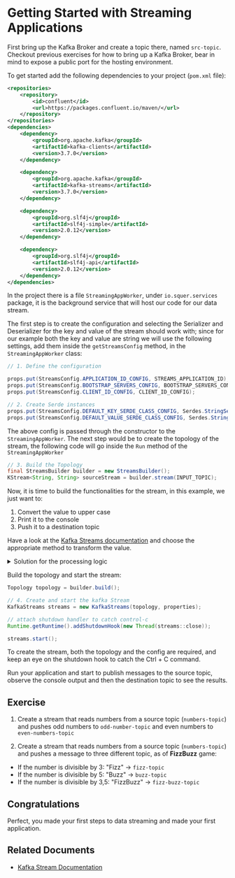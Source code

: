 # Getting Started with Streaming Applications

First bring up the Kafka Broker and create a topic there, named `src-topic`. Checkout previous exercises for how to bring up a Kafka Broker, 
bear in mind to expose a public port for the hosting environment.

To get started add the following dependencies to your project (`pom.xml` file):

```xml
<repositories>
    <repository>
        <id>confluent</id>
        <url>https://packages.confluent.io/maven/</url>
    </repository>
</repositories>
<dependencies>
    <dependency>
        <groupId>org.apache.kafka</groupId>
        <artifactId>kafka-clients</artifactId>
        <version>3.7.0</version>
    </dependency>

    <dependency>
        <groupId>org.apache.kafka</groupId>
        <artifactId>kafka-streams</artifactId>
        <version>3.7.0</version>
    </dependency>

    <dependency>
        <groupId>org.slf4j</groupId>
        <artifactId>slf4j-simple</artifactId>
        <version>2.0.12</version>
    </dependency>

    <dependency>
        <groupId>org.slf4j</groupId>
        <artifactId>slf4j-api</artifactId>
        <version>2.0.12</version>
    </dependency>
</dependencies>
```

In the project there is a file `StreamingAppWorker`, under `io.squer.services` package, it is the background service that will host our code for our data stream.

The first step is to create the configuration and selecting the Serializer and Deserializer for the key and value of the stream should work with;
since for our example both the key and value are string we will use the following settings, add them inside the `getStreamsConfig` method, in the `StreamingAppWorker` class: 

```java
// 1. Define the configuration

props.put(StreamsConfig.APPLICATION_ID_CONFIG, STREAMS_APPLICATION_ID);
props.put(StreamsConfig.BOOTSTRAP_SERVERS_CONFIG, BOOTSTRAP_SERVERS_CONFIG);
props.put(StreamsConfig.CLIENT_ID_CONFIG, CLIENT_ID_CONFIG);

// 2. Create Serde instances
props.put(StreamsConfig.DEFAULT_KEY_SERDE_CLASS_CONFIG, Serdes.StringSerde.class);
props.put(StreamsConfig.DEFAULT_VALUE_SERDE_CLASS_CONFIG, Serdes.StringSerde.class);
```

The above config is passed through the constructor to the `StreamingAppWorker`.
The next step would be to create the topology of the stream, the following code will go inside the `Run`
method of the `StreamingAppWorker`

```java
// 3. Build the Topology
final StreamsBuilder builder = new StreamsBuilder();
KStream<String, String> sourceStream = builder.stream(INPUT_TOPIC);
```

Now, it is time to build the functionalities for the stream, in this example, we just want to:
1. Convert the value to upper case
2. Print it to the console
3. Push it to a destination topic

Have a look at the [Kafka Streams documentation](https://kafka.apache.org/20/documentation/streams/developer-guide/dsl-api.html#stateless-transformations) and choose the appropriate method to transform the value.

<details>
<summary>Solution for the processing logic</summary>

```java
sourceStream
    .mapValues(value -> value.toUpperCase())
    .peek((key, value) -> System.out.println("Value: " + value)) // can also use print
    .to(OUTPUT_TOPIC, Produced.with(Serdes.String(), Serdes.String()));
```

</details>

Build the topology and start the stream: 

```java
Topology topology = builder.build();

// 4. Create and start the kafka Stream
KafkaStreams streams = new KafkaStreams(topology, properties);

// attach shutdown handler to catch control-c
Runtime.getRuntime().addShutdownHook(new Thread(streams::close));

streams.start();
```

To create the stream, both the topology and the config are required, and keep an eye on the shutdown hook to catch the Ctrl + C command.

Run your application and start to publish messages to the source topic, observe the console output and then 
the destination topic to see the results. 

## Exercise

1. Create a stream that reads numbers from a source topic (`numbers-topic`) and pushes odd numbers to `odd-number-topic` and 
even numbers to `even-numbers-topic`

2. Create a stream that reads numbers from a source topic (`numbers-topic`) and pushes a message to three different topic, as of **FizzBuzz** game:
* If the number is divisible by 3: "Fizz" -> `fizz-topic`
* If the number is divisible by 5: "Buzz" -> `buzz-topic`
* If the number is divisible by 3,5: "FizzBuzz" -> `fizz-buzz-topic`

## Congratulations

Perfect, you made your first steps to data streaming and made your first application.

## Related Documents

* [Kafka Stream Documentation](https://kafka.apache.org/documentation/streams/)
